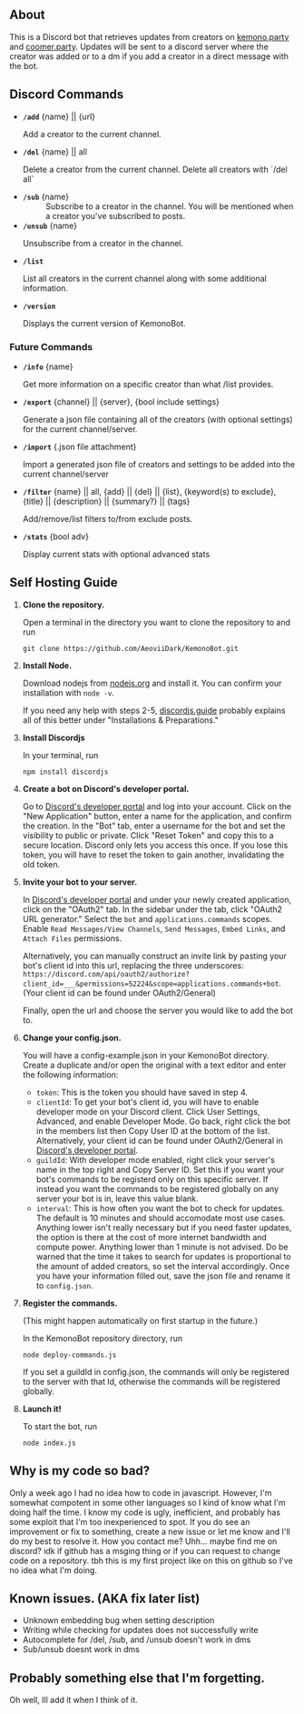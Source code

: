 ## About
This is a Discord bot that retrieves updates from creators on [kemono.party](https://kemono.su) and [coomer.party](https://coomer.su). Updates will be sent to a discord server where the creator was added or to a dm if you add a creator in a direct message with the bot.

## Discord Commands
- **`/add`** {name} || {url}
   <dl>Add a creator to the current channel.</dl>
- **`/del`** {name} || all
   <dl>Delete a creator from the current channel. Delete all creators with `/del all`</dl>
- **`/sub`** {name}
   <dd>Subscribe to a creator in the channel. You will be mentioned when a creator you've subscribed to posts.</dl>
- **`/unsub`** {name}
   <dl>Unsubscribe from a creator in the channel.</dl>
- **`/list`** 
   <dl>List all creators in the current channel along with some additional information.</dl>
- **`/version`**
   <dl>Displays the current version of KemonoBot.</dl>
### Future Commands
- **`/info`** {name}
   <dl>Get more information on a specific creator than what /list provides.</dl>
- **`/export`** {channel} || {server}, {bool include settings}
   <dl>Generate a json file containing all of the creators (with optional settings) for the current channel/server.</dl>
- **`/import`** {.json file attachment}
   <dl>Import a generated json file of creators and settings to be added into the current channel/server</dl>
- **`/filter`** {name} || all, {add} || {del} || {list}, {keyword(s) to exclude}, {title} || {description} || {summary?} || {tags}
   <dl>Add/remove/list filters to/from exclude posts.</dl>
- **`/stats`** {bool adv}
   <dl>Display current stats with optional advanced stats</dl>

## Self Hosting Guide
1. **Clone the repository.**

   Open a terminal in the directory you want to clone the repository to and run 
   ```
   git clone https://github.com/AeoviiDark/KemonoBot.git
   ```

2. **Install Node.**

   Download nodejs from [nodejs.org](https://nodejs.org/en/download) and install it. You can confirm your installation with `node -v`.

   If you need any help with steps 2-5, [discordjs.guide](https://discordjs.guide/preparations/#installing-node-js) probably explains all of this better under "Installations & Preparations."

3. **Install Discordjs**

   In your terminal, run
   ```
   npm install discordjs
   ```

4. **Create a bot on Discord's developer portal.**

   Go to [Discord's developer portal](https://discord.com/developers/applications) and log into your account. Click on the "New Application" button, enter a name for the application, and confirm the creation. In the "Bot" tab, enter a username for the bot and set the visibility to public or private. Click "Reset Token" and copy this to a secure location. Discord only lets you access this once. If you lose this token, you will have to reset the token to gain another, invalidating the old token. 

5. **Invite your bot to your server.**
   
   In [Discord's developer portal](https://discord.com/developers/applications) and under your newly created application, click on the "OAuth2" tab. In the sidebar under the tab, click "OAuth2 URL generator." Select the `bot` and `applications.commands` scopes. Enable `Read Messages/View Channels`, `Send Messages`, `Embed Links`, and `Attach Files` permissions.
   
   Alternatively, you can manually construct an invite link by pasting your bot's client id into this url, replacing the three underscores: `https://discord.com/api/oauth2/authorize?client_id=___&permissions=52224&scope=applications.commands+bot`. (Your client id can be found under OAuth2/General) 
   
   Finally, open the url and choose the server you would like to add the bot to.
   

6. **Change your config.json.**

   You will have a config-example.json in your KemonoBot directory. Create a duplicate and/or open the original with a text editor and enter the following information:
   - `token`: This is the token you should have saved in step 4.
   - `clientId`: To get your bot's client id, you will have to enable developer mode on your Discord client. Click User Settings, Advanced, and enable Developer Mode. Go back, right click the bot in the members list then Copy User ID at the bottom of the list. Alternatively, your client id can be found under OAuth2/General in [Discord's developer portal](https://discord.com/developers/applications).
   - `guildId`:  With developer mode enabled, right click your server's name in the top right and Copy Server ID. Set this if you want your bot's commands to be registerd only on this specific server. If instead you want the commands to be registered globally on any server your bot is in, leave this value blank.
   - `interval`: This is how often you want the bot to check for updates. The default is 10 minutes and should accomodate most use cases. Anything lower isn't really necessary but if you need faster updates, the option is there at the cost of more internet bandwidth and compute power. Anything lower than 1 minute is not advised. Do be warned that the time it takes to search for updates is proportional to the amount of added creators, so set the interval accordingly. 
   Once you have your information filled out, save the json file and rename it to `config.json`.

7. **Register the commands.**

   (This might happen automatically on first startup in the future.)

   In the KemonoBot repository directory, run 
   ```
   node deploy-commands.js
   ```
   If you set a guildId in config.json, the commands will only be registered to the server with that Id, otherwise the commands will be registered globally.

8. **Launch it!**

   To start the bot, run
   ```
   node index.js
   ``` 

## Why is my code so bad?

   Only a week ago I had no idea how to code in javascript. However, I'm somewhat compotent in some other languages so I kind of know what I'm doing half the time. I know my code is ugly, inefficient, and probably has some exploit that I'm too inexperienced to spot. If you do see an improvement or fix to something, create a new issue or let me know and I'll do my best to resolve it. How you contact me? Uhh... maybe find me on discord? idk if github has a msging thing or if you can request to change code on a repository. tbh this is my first project like on this on github so I've no idea what I'm doing. 

## Known issues. (AKA fix later list)
- Unknown embedding bug when setting description
- Writing while checking for updates does not successfully write
- Autocomplete for /del, /sub, and /unsub doesn't work in dms
- Sub/unsub doesnt work in dms

## Probably something else that I'm forgetting.

   Oh well, Ill add it when I think of it.